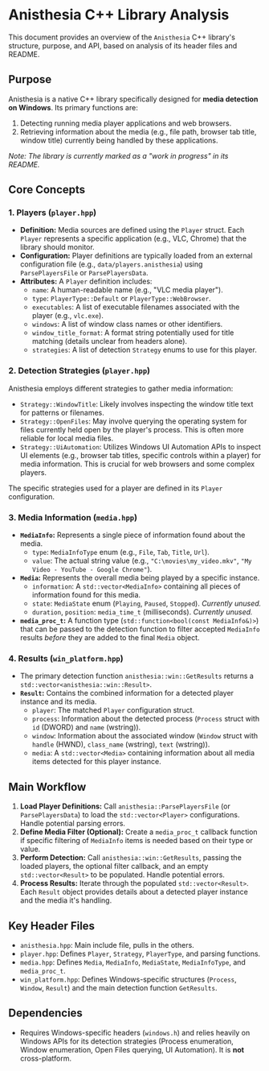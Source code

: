 # Anisthesia C++ Library Analysis

This document provides an overview of the `Anisthesia` C++ library's structure, purpose, and API, based on analysis of its header files and README.

## Purpose

Anisthesia is a native C++ library specifically designed for **media detection on Windows**. Its primary functions are:

1.  Detecting running media player applications and web browsers.
2.  Retrieving information about the media (e.g., file path, browser tab title, window title) currently being handled by these applications.

*Note: The library is currently marked as a "work in progress" in its README.*

## Core Concepts

### 1. Players (`player.hpp`)

-   **Definition:** Media sources are defined using the `Player` struct. Each `Player` represents a specific application (e.g., VLC, Chrome) that the library should monitor.
-   **Configuration:** Player definitions are typically loaded from an external configuration file (e.g., `data/players.anisthesia`) using `ParsePlayersFile` or `ParsePlayersData`.
-   **Attributes:** A `Player` definition includes:
    -   `name`: A human-readable name (e.g., "VLC media player").
    -   `type`: `PlayerType::Default` or `PlayerType::WebBrowser`.
    -   `executables`: A list of executable filenames associated with the player (e.g., `vlc.exe`).
    -   `windows`: A list of window class names or other identifiers.
    -   `window_title_format`: A format string potentially used for title matching (details unclear from headers alone).
    -   `strategies`: A list of detection `Strategy` enums to use for this player.

### 2. Detection Strategies (`player.hpp`)

Anisthesia employs different strategies to gather media information:

-   `Strategy::WindowTitle`: Likely involves inspecting the window title text for patterns or filenames.
-   `Strategy::OpenFiles`: May involve querying the operating system for files currently held open by the player's process. This is often more reliable for local media files.
-   `Strategy::UiAutomation`: Utilizes Windows UI Automation APIs to inspect UI elements (e.g., browser tab titles, specific controls within a player) for media information. This is crucial for web browsers and some complex players.

The specific strategies used for a player are defined in its `Player` configuration.

### 3. Media Information (`media.hpp`)

-   **`MediaInfo`:** Represents a single piece of information found about the media.
    -   `type`: `MediaInfoType` enum (e.g., `File`, `Tab`, `Title`, `Url`).
    -   `value`: The actual string value (e.g., `"C:\movies\my_video.mkv"`, `"My Video - YouTube - Google Chrome"`).
-   **`Media`:** Represents the overall media being played by a specific instance.
    -   `information`: A `std::vector<MediaInfo>` containing all pieces of information found for this media.
    -   `state`: `MediaState` enum (`Playing`, `Paused`, `Stopped`). *Currently unused.*
    -   `duration`, `position`: `media_time_t` (milliseconds). *Currently unused.*
-   **`media_proc_t`:** A function type (`std::function<bool(const MediaInfo&)>`) that can be passed to the detection function to filter accepted `MediaInfo` results *before* they are added to the final `Media` object.

### 4. Results (`win_platform.hpp`)

-   The primary detection function `anisthesia::win::GetResults` returns a `std::vector<anisthesia::win::Result>`.
-   **`Result`:** Contains the combined information for a detected player instance and its media.
    -   `player`: The matched `Player` configuration struct.
    -   `process`: Information about the detected process (`Process` struct with `id` (DWORD) and `name` (wstring)).
    -   `window`: Information about the associated window (`Window` struct with `handle` (HWND), `class_name` (wstring), `text` (wstring)).
    -   `media`: A `std::vector<Media>` containing information about all media items detected for this player instance.

## Main Workflow

1.  **Load Player Definitions:** Call `anisthesia::ParsePlayersFile` (or `ParsePlayersData`) to load the `std::vector<Player>` configurations. Handle potential parsing errors.
2.  **Define Media Filter (Optional):** Create a `media_proc_t` callback function if specific filtering of `MediaInfo` items is needed based on their type or value.
3.  **Perform Detection:** Call `anisthesia::win::GetResults`, passing the loaded players, the optional filter callback, and an empty `std::vector<Result>` to be populated. Handle potential errors.
4.  **Process Results:** Iterate through the populated `std::vector<Result>`. Each `Result` object provides details about a detected player instance and the media it's handling.

## Key Header Files

-   `anisthesia.hpp`: Main include file, pulls in the others.
-   `player.hpp`: Defines `Player`, `Strategy`, `PlayerType`, and parsing functions.
-   `media.hpp`: Defines `Media`, `MediaInfo`, `MediaState`, `MediaInfoType`, and `media_proc_t`.
-   `win_platform.hpp`: Defines Windows-specific structures (`Process`, `Window`, `Result`) and the main detection function `GetResults`.

## Dependencies

-   Requires Windows-specific headers (`windows.h`) and relies heavily on Windows APIs for its detection strategies (Process enumeration, Window enumeration, Open Files querying, UI Automation). It is **not** cross-platform.
